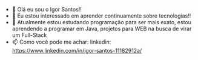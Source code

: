 - 👋 Olá eu sou o Igor Santos!!
- 👀 Eu estou interessado em aprender continuamente sobre tecnologias!!
- 🌱 Atualmente estou estudando programação para ser mais exato, estou aprendendo a programar em Java, projetos para WEB na busca de virar um Full-Stack
- 📫 Como você pode me achar: 
    linkedin: https://www.linkedin.com/in/igor-santos-11182912a/

<!---
igor315/igor315 is a ✨ special ✨ repository because its `README.md` (this file) appears on your GitHub profile.
You can click the Preview link to take a look at your changes.
--->
